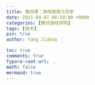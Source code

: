 ```yaml
---
title: 第四课：游戏常用几何学
date: 2021-04-07 00:50:00 +0800
categories: [腾讯游戏学院]
tags: [技术]
pin: true
author: Tang Jiahua

toc: true
comments: true
Typora-root-url: ..
math: false
mermaid: true
---
```


